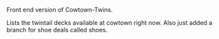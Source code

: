 Front end version of Cowtown-Twins.

Lists the twintail decks available at cowtown right now.  Also just added a branch for shoe deals called shoes.
